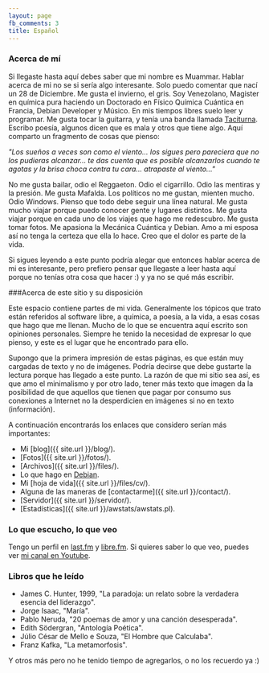 ```yaml
---
layout: page
fb_comments: 3
title: Español
---
```

### Acerca de mí

Si llegaste hasta aquí debes saber que mi nombre es Muammar. Hablar acerca de
mi no se si sería algo interesante. Solo puedo comentar que nací un 28 de
Diciembre. Me gusta el invierno, el gris. Soy Venezolano, Magister en química
pura haciendo un Doctorado en Físico Química Cuántica en Francia, Debian Developer
y Músico. En mis tiempos libres suelo leer y programar. Me gusta tocar la
guitarra, y tenía una banda llamada [Taciturna](http://myspace.com/taciturnaband).
Escribo poesía, algunos dicen que es mala y otros que tiene algo. Aquí comparto
un fragmento de cosas que pienso:

_"Los sueños a veces son como el viento... los sigues pero pareciera que no los
pudieras alcanzar... te das cuenta que es posible alcanzarlos cuando te agotas
y la brisa choca contra tu cara... atrapaste al viento..."_

No me gusta bailar, odio el Reggaeton. Odio el cigarrillo. Odio las mentiras
y la presión. Me gusta Mafalda. Los políticos no me gustan, mienten mucho. Odio
Windows. Pienso que todo debe seguir una línea natural. Me gusta mucho viajar
porque puedo conocer gente y lugares distintos. Me gusta viajar porque en cada
uno de los viajes que hago me redescubro. Me gusta tomar fotos. Me apasiona la
Mecánica Cuántica y Debian. Amo a mi esposa así no tenga la certeza que ella lo
hace. Creo que el dolor es parte de la vida.

Si sigues leyendo a este punto podría alegar que entonces hablar acerca de mi
es interesante, pero prefiero pensar que llegaste a leer hasta aquí porque no
tenías otra cosa que hacer :) y ya no se qué más escribir.

###Acerca de este sitio y su disposición

Este espacio contiene partes de mi vida. Generalmente los tópicos que trato
están referidos al software libre, a química, a poesía, a la vida, a esas cosas
que hago que me llenan. Mucho de lo que se encuentra aquí escrito son opiniones
personales. Siempre he tenido la necesidad de expresar lo que pienso, y este es
el lugar que he encontrado para ello.

Supongo que la primera impresión de estas páginas, es que están muy cargadas de
texto y no de imágenes. Podría decirse que debe gustarte la lectura porque has
llegado a este punto. La razón de que mi sitio sea así, es que amo el
minimalismo y por otro lado, tener más texto que imagen da la posibilidad de
que aquellos que tienen que pagar por consumo sus conexiones a Internet no la
desperdicien en imágenes si no en texto (información).

A continuación encontrarás los enlaces que considero serían más importantes:

- Mi [blog]({{ site.url }}/blog/).
- [Fotos]({{ site.url }}/fotos/).
- [Archivos]({{ site.url }}/files/).
- Lo que hago en [Debian](http://qa.debian.org/developer.php?login=muammar).
- Mi [hoja de vida]({{ site.url }}/files/cv/).
- Alguna de las maneras de [contactarme]({{ site.url }}/contact/).
- [Servidor]({{ site.url }}/servidor/).
- [Estadísticas]({{ site.url }}/awstats/awstats.pl).

### Lo que escucho, lo que veo

Tengo un perfil en [last.fm](http://www.last.fm/user/muammark)
y [libre.fm](http://libre.fm/user-profile.php?user=muammar). Si quieres saber
lo que veo, puedes ver [mi canal en Youtube](http://youtube.com/muammarelkhatib).

### Libros que he leído

- James C. Hunter, 1999, "La paradoja: un relato sobre la verdadera esencia del liderazgo".
- Jorge Isaac, "María".
- Pablo Neruda, "20 poemas de amor y una canción desesperada".
- Edith Södergran, "Antología Poética".
- Júlio César de Mello e Souza, "El Hombre que Calculaba".
- Franz Kafka, "La metamorfosis".

 Y otros más pero no he tenido tiempo de agregarlos, o no los recuerdo ya :)
